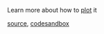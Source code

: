 Learn more about how to [plot](http://stockcharts.com/school/doku.php?id=chart_school:technical_indicators:parabolic_sar) it

[source](https://github.com/backenddevplus/react-stockcharts/blob/master/docs/lib/charts/CandleStickChartWithSAR.js), [codesandbox](https://codesandbox.io/s/github/backenddevplus/react-stockcharts-examples2/tree/master/examples/CandleStickChartWithSAR)
